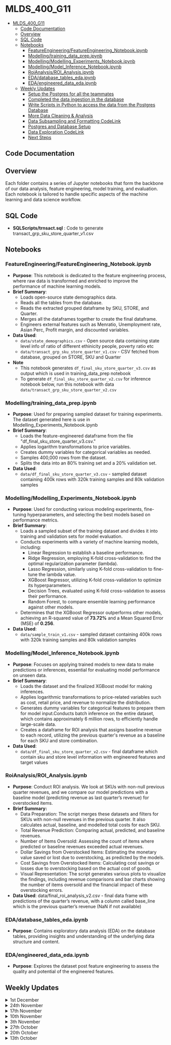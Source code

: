 # MLDS_400_G11


- [MLDS\_400\_G11](#mlds_400_g11)
  - [Code Documentation](#code-documentation)
  - [Overview](#overview)
  - [SQL Code](#sql-code)
  - [Notebooks](#notebooks)
    - [FeatureEngineering/FeatureEngineering\_Notebook.ipynb](#featureengineeringfeatureengineering_notebookipynb)
    - [Modelling/training\_data\_prep.ipynb](#modellingtraining_data_prepipynb)
    - [Modelling/Modelling\_Experiments\_Notebook.ipynb](#modellingmodelling_experiments_notebookipynb)
    - [Modelling/Model\_Inference\_Notebook.ipynb](#modellingmodel_inference_notebookipynb)
    - [RoiAnalysis/ROI\_Analysis.ipynb](#roianalysisroi_analysisipynb)
    - [EDA/database\_tables\_eda.ipynb](#edadatabase_tables_edaipynb)
    - [EDA/engineered\_data\_eda.ipynb](#edaengineered_data_edaipynb)
  - [Weekly Updates](#weekly-updates)
    - [Setup the Postgres for all the teammates](#setup-the-postgres-for-all-the-teammates)
    - [Completed the data ingestion in the database](#completed-the-data-ingestion-in-the-database)
    - [Write Scripts in Python to access the data from the Postgres Database](#write-scripts-in-python-to-access-the-data-from-the-postgres-database)
    - [More Data Cleaning \& Analysis](#more-data-cleaning--analysis)
    - [Data Subsampling and Formatting CodeLink](#data-subsampling-and-formatting-codelink)
    - [Postgres and Database Setup](#postgres-and-database-setup)
    - [Data Exploration CodeLink](#data-exploration-codelink)
    - [Next Steps](#next-steps)

## Code Documentation

## Overview
Each folder contains a series of Jupyter notebooks that form the backbone of our data analysis, feature engineering, model training, and evaluation. Each notebook is tailored to handle specific aspects of the machine learning and data science workflow.

## SQL Code
- **SQLScripts/trnsact.sql** : Code to generate transact_grp_sku_store_quarter_v1.csv

## Notebooks

### FeatureEngineering/FeatureEngineering_Notebook.ipynb
- **Purpose**: This notebook is dedicated to the feature engineering process, where raw data is transformed and enriched to improve the performance of machine learning models.
- **Brief Summary**:
  - Loads open-source state demographics data.
  - Reads all the tables from the database.
  - Reads the extracted grouped dataframe by SKU, STORE, and Quarter.
  - Merges all the dataframes together to create the final dataframe.
  - Engineers external features such as Menratio, Unemployment rate, Asian Perc, Profit margin, and discounted variables.
- **Data Used**:
  - `data/state_demographics.csv` - Open source data containing state level info of ratio of different ethinicity people, poverty ratio etc
  - `data/transact_grp_sku_store_quarter_v1.csv` - CSV fetched from database, grouped on STORE, SKU and Quarter
- **Note**
  - This notebook generates `df_final_sku_store_quarter_v3.csv` as output which is used in training_data_prep notebook
  - To generate `df_final_sku_store_quarter_v2.csv` for inference notebook below, run this notebook with data `data/transact_grp_sku_store_quarter_v2.csv`

### Modelling/training_data_prep.ipynb
- **Purpose**: Used for preparing sampled dataset for training experiments. The dataset generated here is use in Modelling_Experiments_Notebook.ipynb
- **Brief Summary**:
  - Loads the feature-engineered dataframe from the file "df_final_sku_store_quarter_v3.csv."
  - Applies logarithm transformations to price variables.
  - Creates dummy variables for categorical variables as needed.
  - Samples 400,000 rows from the dataset.
  - Splits the data into an 80% training set and a 20% validation set.
- **Data Used**:
   - `data/df_final_sku_store_quarter_v3.csv` - sampled dataset containing 400k rows with 320k training samples and 80k validation samples


### Modelling/Modelling_Experiments_Notebook.ipynb
- **Purpose**: Used for conducting various modeling experiments, fine-tuning hyperparameters, and selecting the best models based on performance metrics.
- **Brief Summary**:
  - Loads a sampled subset of the training dataset and divides it into training and validation sets for model evaluation.
  - Conducts experiments with a variety of machine learning models, including:
    - Linear Regression to establish a baseline performance.
    - Ridge Regression, employing K-fold cross-validation to find the optimal regularization parameter (lambda).
    - Lasso Regression, similarly using K-fold cross-validation to fine-tune the lambda value.
    - XGBoost Regressor, utilizing K-fold cross-validation to optimize its hyperparameters.
    - Decision Trees, evaluated using K-fold cross-validation to assess their performance.
    - Random Forest, to compare ensemble learning performance against other models.
  - Determines that the XGBoost Regressor outperforms other models, achieving an R-squared value of **73.72%** and a Mean Squared Error (MSE) of **0.256**.
- **Data Used**:
   - `data/sample_train_v1.csv` - sampled dataset containing 400k rows with 320k training samples and 80k validation samples

### Modelling/Model_Inference_Notebook.ipynb
- **Purpose**: Focuses on applying trained models to new data to make predictions or inferences, essential for evaluating model performance on unseen data.
- **Brief Summary**:
   - Loads the dataset and the finalized XGBoost model for making inferences.
   - Applies logarithmic transformations to price-related variables such as cost, retail price, and revenue to normalize the distribution.
   - Generates dummy variables for categorical features to prepare them for model input.Conducts batch inference on the entire dataset, which contains approximately 6 million rows, to efficiently handle large-scale data.
   - Creates a dataframe for ROI analysis that assigns baseline revenue to each record, utilizing the previous quarter's revenue as a baseline for each SKU and store combination.
- **Data Used**:
  - `data/df_final_sku_store_quarter_v2.csv` - final dataframe which contain sku and store level information with engineered features and target values


### RoiAnalysis/ROI_Analysis.ipynb
- **Purpose**: Conduct ROI analysis. We look at SKUs with non-null previous quarter revenues, and we compare our model predictions with a baseline model (predicting revenue as last quarter’s revenue) for overstocked items.
- **Brief Summary:**
  - Data Preparation: The script merges these datasets and filters for SKUs with non-null revenues in the previous quarter. It also calculates actual, baseline, and modelled total costs for each SKU.
  - Total Revenue Prediction: Comparing actual, predicted, and baseline revenues.
  - Number of Items Oversold: Assessing the count of items where predicted or baseline revenues exceeded actual revenues.
  - Dollar Savings from Overstocked Items: Estimating the monetary value saved or lost due to overstocking, as predicted by the models.
  - Cost Savings from Overstocked Items: Calculating cost savings or losses due to overstocking based on the actual cost of goods.
  - Visual Representation: The script generates various plots to visualize the findings, including revenue comparisons and bar charts showing the number of items oversold and the financial impact of these overstocking errors.
- **Data Used**: data/final_roi_analysis_v2.csv - final data frame with predictions of the quarter’s revenue, with a column called base_line which is the previous quarter’s revenue (NaN if not available)

### EDA/database_tables_eda.ipynb
- **Purpose**: Contains exploratory data analysis (EDA) on the database tables, providing insights and understanding of the underlying data structure and content.

### EDA/engineered_data_eda.ipynb
- **Purpose**: Explores the dataset post feature engineering to assess the quality and potential of the engineered features.

<!--
## Usage
To run these notebooks, ensure that you have Jupyter installed and that all the dependencies listed in `requirements.txt` are satisfied.

## Contributing
Contributions to these notebooks are welcome. Please fork the repository, make your changes, and submit a pull request for review.

## Contact
For any queries or assistance with these notebooks, please raise an issue in the repository or contact the maintainers directly.
-->


## Weekly Updates

<details>
  <summary>1st December</summary>

This week, our team wrapped up all the coding sections of our project, including the final visualizations of the cleaned data and the complete feature engineering process. We also finished training and fine-tuning our models for predicting future selling prices and evaluated their performance using metrics like MSE and R-squared. Alongside this, we compared our model to the basline model and conducted an ROI analysis to see how much we've saved on inventory costs compared to our baseline. 
We're almost done with the draft of our final report and have added some more analysis and visualizations to the appendix. In terms of presentation, we've started building slides and brainstorming how to present our project effectively. Lastly, we made sure all our files are organized and up-to-date on GitHub, including an updated README file.

</details>

<details>
  <summary>24th November</summary>

Now that the team is focusing on predicting the selling price based on store and SKU, we have been underway with data preprocessing and feature engineering phase, where we will clean, transform, and enrich our dataset to ensure it is primed for predictive modeling. This stage will involve scrutinizing data quality, scaling and encoding variables, and creating new features to capture the nuances that influence selling prices. Following this, we will embark on Building and Evaluating the New Model, selecting an algorithm, and training it while assessing its predictive power through validation. The aim is to fine-tune this predictive model to offer precise selling price forecasts.

In parallel, we will conduct business insight research to understand how these price predictions can strategically benefit our operations, influencing decisions from pricing strategies to inventory control. These insights will help in drafting our final report, the model’s performance, and its projected impact on enhancing business efficiency. The report will summarize our findings and recommendations for practical application in ensuring the model’s continued relevance and adaptability to market dynamics.
  
</details>

<details>
  
  <summary>17th November</summary>

**Data Preprocessing:**
This week, we continued refining our dataset through outlier detection and data filtering, focusing on SKUs with over 30 transactions. This has effectively reduced our dataset to around 50,000 rows, optimizing it for analysis.

**Model Development and Challenges:**
We initially shifted our model from regression to classification, categorizing items into three return probability tiers: high, medium, and low. We fitted various models - decision tree, Naive Bayes, logistic regression, random forest, and XGBoost, and conducted hyperparameter tuning. However, we encountered challenges with this approach. The classification model’s performance in predicting returns showed low accuracy, indicating that our current features might not be strong predictors.

**Strategic Pivot in Project:**
After evaluating our approach, we conducted more detailed correlation analysis and data visualization to understand the relationships between different variables better. This led us to a crucial decision to change our project’s direction. Instead of predicting item return probabilities, we are now focusing on predicting the selling price based on store and SKU.

**Business Impact Reassessment:**
Our initial research into the impact of eCommerce returns and business strategies remains valuable. However, we’re now redirecting this understanding towards how accurately predicting selling prices can provide business insights and potentially increase ROI.

**Revised Next Steps:**
With this new direction, our upcoming activities will include:
Data Preprocessing and Feature Engineering: Tailoring our dataset for the new predictive model.
Building and Evaluating the New Model: Developing, training, and testing a model aimed at predicting selling prices.
Business Insight Research: Investigating how knowledge of selling prices can inform and improve business decisions.
Final Report Preparation: Drafting a comprehensive report that details our methodologies, findings, and the potential impact of our new model on business operations.

</details>


<details>
  <summary>10th November</summary>

This week we focused on optimizing our approach by grouping data by SKU and employing word embeddings on two categorical columns: Brand and Color. This technique was particularly beneficial in generating dummy variables, allowing us to effectively account for the variety of brands and colors that regularly enter our data set. After establishing this approach in our dataset, we explored various regression models. 

These models were  tested through cross-validation, with their performance evaluated based on Mean Squared Error (MSE) and R-Squared (R2) metrics. Unfortunately, the results were underwhelming. The models' predictive capability was only marginally better than a simple horizontal line prediction, indicating a significant need for further refinement.

Given these results, we assessed the potential improvements from outlier detection and the transformation of current variables, aiming to enhance model performance. However, these adjustments did not yield the desired effect. Moving forward, we plan to shift our strategy by transforming the problem into a classification task. Our goal will be to predict whether an item falls into low, medium, or high return categories. 

Additionally, we intend to apply the same feature engineering techniques to transaction-level data. By building and assessing a model under these new parameters, we aim to determine if this approach yields more favorable results. This pivot in strategy reflects our commitment to continually adapting our methods to better understand and predict our data trends.
  
</details>

<details>
  <summary>3th November</summary>

From last week, the team has successfully connected to the PostGres database via python and all members are working with the dataset directly.

**Model Development:**
This week, our team has formulated a problem statement for the machine learning model designed as a regression problem: calculating the percentage of times an item has been returned. This model is not only predicting the probability of purchase or return of items but also serves as an inventory management strategy. By predicting these probabilities, we aim to enhance our understanding of customer behavior and refine our inventory control measures.

To perform this we have streamlined the transaction data by grouping it by SKU and store, which has effectively reduced the training data volume. This optimization has led to a decrease in computing expenses without compromising the model's integrity.

**Feature Engineering:**
This week we have started to perform feature engineering, adding new features that will likely enhance the model's predictive capabilities:

**Profit Margin per SKU:** This feature considers the profitability of individual items, which could influence their likelihood of being returned.

**Discount Flag:** We're now distinguishing SKUs based on whether they are sold at a discount. This is based on selling prices being lower or higher than the original price, which might affect both purchase and return probabilities.

**Store Inventory Levels:** We hypothesize that stores with a larger inventory might experience higher purchase and return rates. This feature has been added to our model to test this theory.

**Demographic Data Integration:** The data set has been enriched with demographic data by state to provide a more nuanced view of customer profiles and behaviors.


Preparations are underway for addressing the following areas in the coming week:
**Feature Reductions:** We plan to implement feature reduction strategies to minimize overfitting and improve model generalization.

**Dummy Variable Reduction:** To streamline the model, we will be reducing dummy variables which can lead to a bloated model with unnecessary complexity.

**Hyperparameter Tuning:** Adjusting the model parameters to find the most effective settings for optimal model performance.

**Feature Optimization and Modeling:** We will analyze different effects on the output to optimize the features for the model, and continue modeling the rest of the data.
  
</details>

<details>
  <summary>27th October</summary>

###Connection to Postgres via Python

Last week the team was successfully able to connect to the PostGres Database with the intention of working with the data set in Python. This week the team attempted to make the Python connection which included debugging and granting of permissions. The team is slated to be connected via Python by next week.

###Continued Data Cleaning

This past week several tables were being cleaned in small samples. Those changes have now been implemented into the full data set for completeness, though there are still data issues the team is looking into.

###Analytics

Plots have been generated for insights on the overall data that the team will review in the coming week.  An initial model has been built on a regression problem with the target variable is being ‘amount.’ The team will interpret this regression and look into other modeling objectives in the coming week. 

</details>

<details>
  <summary>20th October</summary>

 ### Setup the Postgres for all the teammates

 This week, we successfully set up PostgresSQL for the entire team, and we also connected to the database as outlined by the GitHub instructions.

 ### Completed the data ingestion in the database

 We successfully uploaded all the data into PostgreSQL (especially transact.csv), and we conducted simple queries to ensure that all the data 
 uploaded were correct. 

 ### Write Scripts in Python to access the data from the Postgres Database

While this was not officially completed, we were able to make significant progress in terms of connecting to the Postgres database from Python, which will make our workflow much more efficient.  We also tried integrating PySpark, but there are errors which needs to be fixed

### More Data Cleaning & Analysis 

Finally, we conducted more extensive data cleaning with the following findings on columns: 

Department info:
No signs of missing data, no data like “NA” or 0.

SKU info:
‘NA’ exists in Color and Size columns, the proportions of ‘NA’ with respect to the total number of rows are 0.001584 and 0.000447 respectively. Since they are categorical variables and need further cleaning, I replace them with ‘unknown’. I think we can also drop them as they only consist of a small proportion of data.
0 exists in column Package Size. I believe they are missing data because the package size should be at least 1. Proportion of rows with PACKSIZE=0: 2.19e-05. I dropped them as there are so few of them.  

STR info:
Three rows with zip code 99999, which does not exist.
Skst info:
Less than 1 percent of cost and Retails have prices at 0.  Can do imputation but not sure if it is missing data or the actual price is 0. 
Transact info: 
about 1 percent of the three prices column has value 0. Not sure if it is missing data or the actual price is 0. 

</details>

<details>
  <summary>13th October</summary>
  
  ### Data Subsampling and Formatting [CodeLink](https://github.com/ayush9818/ESWD_Group11_Project/blob/main/DataPrep.ipynb)
  1. Subsampled 1% data from Transact.csv and Skuinfo.csv files using Python for exploratory purposes as the original files were too large to load in Python or R. 
  2. There were some issues in matching column names from DBSchema and CSV data in Transact.csv and Skuinfo.csv. Tried fixing those issues by refering to column names description. Still few column names are left due to similar values.
  <details>
       <summary>Click for More Details</summary>
        In reviewing the spreadsheets for identifying data quality and understanding, we were able to outline a handful of columns within three spreadsheets that need treatment. The ‘Skuinfo’ spreadsheet needs attention on ‘COLOR’ and ‘SIZE’ columns. The ‘Trnsact_sample’ sheet needs clarity on the meaning of ‘AMT’ value. Furthermore, we found that the data in many columns are similar to each other, especially in the transaction data frame. There are three floating point columns in the transactions data instead of two, which is inconsistent with the schema, and SPRICE is the column description that never appeared on the schema
   </details>
   
  ### Postgres and Database Setup
   1. Setup the Postgres database using command line as well as Dbeaver
   2. Created Tables in the Database. Data Population is left as there were some datatype issues, which will be fixed in the next update.

  ### Data Exploration [CodeLink](https://github.com/ayush9818/MLDS_400_G11/blob/main/EDA.ipynb)
  After loading in the subsampled data into Jupyter, we ran exploratory data analysis on the four datasets. We found that there are around 15 million SKUs and approximately 41.4 million 
  transactions. This shows that if we were to conduct a machine learning problem with each row being a SKU or transaction, it would be computationally expensive. Furthermore, we found that 
  there are approximately 350 distinct stores in our resampled data. In the resampled transaction  data, Store 320 is the busiest store with other 17k transactions, and the ratio of purchases to returns is approximately 11:1. We also analyzed the ROI data, which outlines yearly revenue and expenses of coats along  with price markdown figures. Included are two months of revenue compared to pay and computing costs. The yearly revenue figures display an ROI of 11.1% while the data over two months provided show a dollar value ROI of $25.7k or 41.51% when compared to costs. We will further explore how this data will be useful to our project in the next week.

  ### Next Steps
  1. Populate Data in database
  2. Continue with Data Exploration
  3. Define Problem Statement
  4. Run POC on small dataset to validate the feasibility of problem statement
</details>
